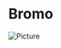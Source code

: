 # Bromo

![Picture](http://40.media.tumblr.com/09c66f232604017ab5061c21ac5bc6e1/tumblr_nfmq9uSnKU1qc1qyjo1_1280.jpg)
